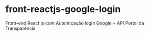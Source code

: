 # front-reactjs-google-login
Front-end React.js com Autenticação login Google + API Portal da Transparência

